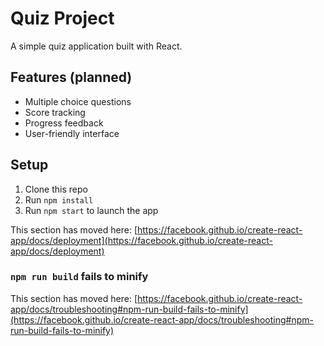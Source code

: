 # Quiz Project

A simple quiz application built with React.

## Features (planned)
- Multiple choice questions
- Score tracking
- Progress feedback
- User-friendly interface

## Setup
1. Clone this repo
2. Run `npm install`
3. Run `npm start` to launch the app


This section has moved here: [https://facebook.github.io/create-react-app/docs/deployment](https://facebook.github.io/create-react-app/docs/deployment)

### `npm run build` fails to minify

This section has moved here: [https://facebook.github.io/create-react-app/docs/troubleshooting#npm-run-build-fails-to-minify](https://facebook.github.io/create-react-app/docs/troubleshooting#npm-run-build-fails-to-minify)
